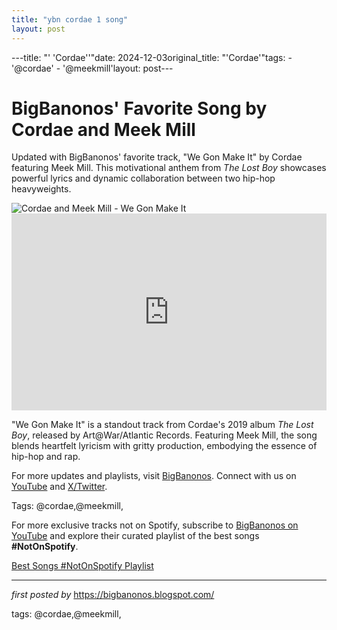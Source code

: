 ```yaml
---
title: "ybn cordae 1 song"
layout: post
---
```

---title: "' 'Cordae''"date: 2024-12-03original_title: "'Cordae'"tags:  - '@cordae'  - '@meekmill'layout: post---<!-- Post Title --><h1 >BigBanonos' Favorite Song by Cordae and Meek Mill</h1> <!-- Introductory Text --><p >Updated with BigBanonos' favorite track, "We Gon Make It" by Cordae featuring Meek Mill. This motivational anthem from *The Lost Boy* showcases powerful lyrics and dynamic collaboration between two hip-hop heavyweights.</p> <!-- Featured Image --><div > <img src="https://variety.com/wp-content/uploads/2022/02/Cordae.jpg?w=681&h=383&crop=1" alt="Cordae and Meek Mill - We Gon Make It" /></div> <!-- YouTube Video Embed --><div > <iframe width="100%" height="315" src="https://www.youtube.com/embed/ysNeqE7bgeg" title="Cordae - We Gon Make It (feat. Meek Mill) [Official Lyric Video]" frameborder="0" allow="accelerometer; autoplay; clipboard-write; encrypted-media; gyroscope; picture-in-picture; web-share" referrerpolicy="strict-origin-when-cross-origin" allowfullscreen></iframe></div> <!-- Song Information --><div > <p>"We Gon Make It" is a standout track from Cordae's 2019 album *The Lost Boy*, released by Art@War/Atlantic Records. Featuring Meek Mill, the song blends heartfelt lyricism with gritty production, embodying the essence of hip-hop and rap.</p></div> <!-- Footer Links --><div > <p>For more updates and playlists, visit <a href="https://bigbanonos.blogspot.com/" target="_blank">BigBanonos</a>. Connect with us on <a href="https://www.youtube.com/@BigBanonos" target="_blank">YouTube</a> and <a href="https://x.com/bigbanonos" target="_blank">X/Twitter</a>.</p></div> <!-- Tags --><p >Tags: @cordae,@meekmill,</p><!--Subscribe and Playlist Links--><div>    <p>For more exclusive tracks not on Spotify, subscribe to <a href="https://www.youtube.com/@BigBanonos" target="_blank">BigBanonos on YouTube</a> and explore their curated playlist of the best songs <strong>#NotOnSpotify</strong>.</p>    <p><a href="https://www.youtube.com/playlist?list=PLtuNtuTatqI0kFahUCbtbfenC_ET5O_tr" target="_blank">Best Songs #NotOnSpotify Playlist<br /></a></p></div><hr /><p><em>first posted by</em> <a href="https://bigbanonos.blogspot.com/" rel="noopener" target="_new">https://bigbanonos.blogspot.com/</a></p><p>tags: @cordae,@meekmill,</p>